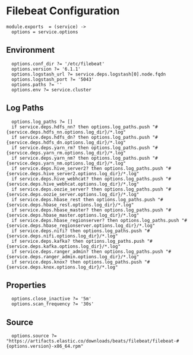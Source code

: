 
# Filebeat Configuration

    module.exports  = (service) ->
      options = service.options

## Environment

      options.conf_dir ?= '/etc/filebeat'
      options.version ?= '6.1.1'
      options.logstash_url ?= service.deps.logstash[0].node.fqdn
      options.logstash_port ?= '5043'
      options.paths ?= ''
      options.env ?= service.cluster

## Log Paths

      options.log_paths ?= []
      if service.deps.hdfs_nn? then options.log_paths.push "#{service.deps.hdfs_nn.options.log_dir}/*.log"
      if service.deps.hdfs_dn? then options.log_paths.push "#{service.deps.hdfs_dn.options.log_dir}/*.log"
      if service.deps.yarn_rm? then options.log_paths.push "#{service.deps.yarn_rm.options.log_dir}/*.log"
      if service.deps.yarn_nm? then options.log_paths.push "#{service.deps.yarn_nm.options.log_dir}/*.log"
      if service.deps.hive_server2? then options.log_paths.push "#{service.deps.hive_server2.options.log_dir}/*.log"
      if service.deps.hive_webhcat? then options.log_paths.push "#{service.deps.hive_webhcat.options.log_dir}/*.log"
      if service.deps.oozie_server? then options.log_paths.push "#{service.deps.oozie_server.options.log_dir}/*.log"
      if service.deps.hbase_rest then options.log_paths.push "#{service.deps.hbase_rest.options.log_dir}/*.log"
      if service.deps.hbase_master? then options.log_paths.push "#{service.deps.hbase_master.options.log_dir}/*.log"
      if service.deps.hbase_regionserver? then options.log_paths.push "#{service.deps.hbase_regionserver.options.log_dir}/*.log"
      if service.deps.nifi? then options.log_paths.push "#{service.deps.nifi.options.log_dir}/*.log"
      if service.deps.kafka? then options.log_paths.push "#{service.deps.kafka.options.log_dir}/*.log"
      if service.deps.ranger_admin? then options.log_paths.push "#{service.deps.ranger_admin.options.log_dir}/*.log"
      if service.deps.knox? then options.log_paths.push "#{service.deps.knox.options.log_dir}/*.log"

## Properties

      options.close_inactive ?= '5m'
      options.scan_frequency ?= '30s'

## Source

      options.source ?= "https://artifacts.elastic.co/downloads/beats/filebeat/filebeat-#{options.version}-x86_64.rpm"
